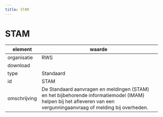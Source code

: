 ```yaml
---
title: STAM
---
```


# STAM

|element|waarde|
|-----|------|
| organisatie  |RWS|
| download  | [](<>)|
| type  |Standaard|
| id  |STAM|
| omschrijving  |De Standaard aanvragen en meldingen (STAM) en het bijbehorende informatiemodel (IMAM) helpen bij het afleveren van een vergunningaanvraag of melding bij overheden.|

